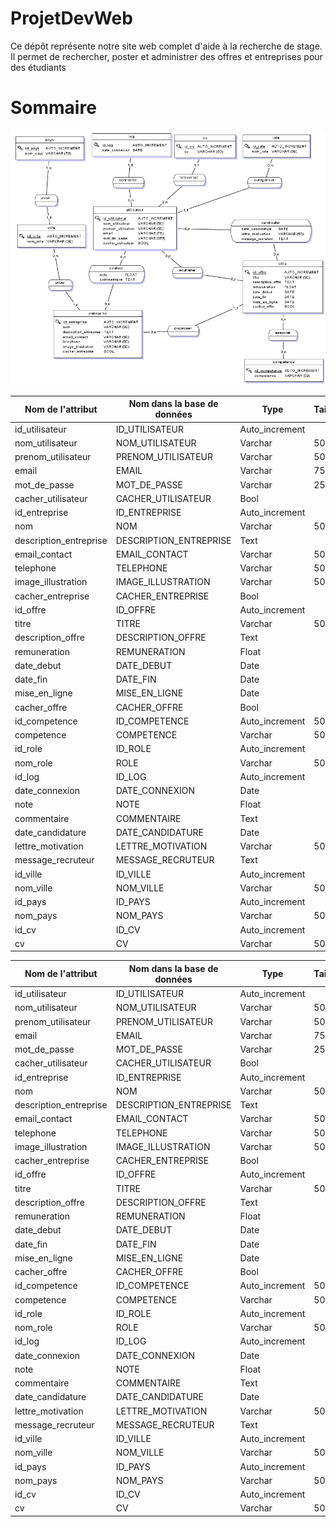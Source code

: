 # ProjetDevWeb


Ce dépôt représente notre site web complet d'aide à la recherche de stage. Il permet de rechercher, poster et administrer des offres et entreprises pour des étudiants

# Sommaire

![alt text](documentation/image.png)

| **Nom de l'attribut**            | **Nom dans la base de données**     | **Type**         | **Taille** | **Tables**      |
|-----------------------------------|-------------------------------------|------------------|------------|-----------------|
| id_utilisateur                    | ID_UTILISATEUR                      | Auto_increment   |            | Utilisateur     |
| nom_utilisateur                   | NOM_UTILISATEUR                     | Varchar          | 50         | Utilisateur     |
| prenom_utilisateur                | PRENOM_UTILISATEUR                  | Varchar          | 50         | Utilisateur     |
| email                              | EMAIL                               | Varchar          | 75         | Utilisateur     |
| mot_de_passe                       | MOT_DE_PASSE                        | Varchar          | 255        | Utilisateur     |
| cacher_utilisateur                 | CACHER_UTILISATEUR                  | Bool             |            | Utilisateur     |
| id_entreprise                      | ID_ENTREPRISE                       | Auto_increment   |            | Entreprise      |
| nom                                | NOM                                 | Varchar          | 50         | Entreprise      |
| description_entreprise             | DESCRIPTION_ENTREPRISE              | Text             |            | Entreprise      |
| email_contact                      | EMAIL_CONTACT                       | Varchar          | 50         | Entreprise      |
| telephone                          | TELEPHONE                           | Varchar          | 50         | Entreprise      |
| image_illustration                 | IMAGE_ILLUSTRATION                  | Varchar          | 50         | Entreprise      |
| cacher_entreprise                  | CACHER_ENTREPRISE                   | Bool             |            | Entreprise      |
| id_offre                           | ID_OFFRE                            | Auto_increment   |            | Offre           |
| titre                              | TITRE                               | Varchar          | 50         | Offre           |
| description_offre                  | DESCRIPTION_OFFRE                   | Text             |            | Offre           |
| remuneration                       | REMUNERATION                        | Float            |            | Offre           |
| date_debut                         | DATE_DEBUT                          | Date             |            | Offre           |
| date_fin                           | DATE_FIN                            | Date             |            | Offre           |
| mise_en_ligne                      | MISE_EN_LIGNE                       | Date             |            | Offre           |
| cacher_offre                       | CACHER_OFFRE                        | Bool             |            | Offre           |
| id_competence                      | ID_COMPETENCE                       | Auto_increment   | 50         | Compétence      |
| competence                         | COMPETENCE                          | Varchar          | 50         | Compétence      |
| id_role                            | ID_ROLE                             | Auto_increment   |            | Rôle            |
| nom_role                           | ROLE                                | Varchar          | 50         | Rôle            |
| id_log                             | ID_LOG                              | Auto_increment   |            | Log             |
| date_connexion                     | DATE_CONNEXION                      | Date             |            | Log             |
| note                               | NOTE                                | Float            |            | Évaluer         |
| commentaire                        | COMMENTAIRE                          | Text             |            | Évaluer         |
| date_candidature                   | DATE_CANDIDATURE                    | Date             |            | Candidater      |
| lettre_motivation                  | LETTRE_MOTIVATION                   | Varchar          | 50         | Candidater      |
| message_recruteur                  | MESSAGE_RECRUTEUR                   | Text             |            | Candidater      |
| id_ville                           | ID_VILLE                            | Auto_increment   |            | Ville           |
| nom_ville                          | NOM_VILLE                           | Varchar          | 50         | Ville           |
| id_pays                            | ID_PAYS                             | Auto_increment   |            | Pays            |
| nom_pays                           | NOM_PAYS                            | Varchar          | 50         | Pays            |
| id_cv                              | ID_CV                               | Auto_increment   |            | CV              |
| cv                                 | CV                                  | Varchar          | 50         | CV              |

<div align="center">
  <table>
    <thead>
      <tr>
        <th><strong>Nom de l'attribut</strong></th>
        <th><strong>Nom dans la base de données</strong></th>
        <th><strong>Type</strong></th>
        <th><strong>Taille</strong></th>
        <th><strong>Tables</strong></th>
      </tr>
    </thead>
    <tbody>
      <tr>
        <td>id_utilisateur</td>
        <td>ID_UTILISATEUR</td>
        <td>Auto_increment</td>
        <td></td>
        <td>Utilisateur</td>
      </tr>
      <tr>
        <td>nom_utilisateur</td>
        <td>NOM_UTILISATEUR</td>
        <td>Varchar</td>
        <td>50</td>
        <td>Utilisateur</td>
      </tr>
      <tr>
        <td>prenom_utilisateur</td>
        <td>PRENOM_UTILISATEUR</td>
        <td>Varchar</td>
        <td>50</td>
        <td>Utilisateur</td>
      </tr>
      <tr>
        <td>email</td>
        <td>EMAIL</td>
        <td>Varchar</td>
        <td>75</td>
        <td>Utilisateur</td>
      </tr>
      <tr>
        <td>mot_de_passe</td>
        <td>MOT_DE_PASSE</td>
        <td>Varchar</td>
        <td>255</td>
        <td>Utilisateur</td>
      </tr>
      <tr>
        <td>cacher_utilisateur</td>
        <td>CACHER_UTILISATEUR</td>
        <td>Bool</td>
        <td></td>
        <td>Utilisateur</td>
      </tr>
      <tr>
        <td>id_entreprise</td>
        <td>ID_ENTREPRISE</td>
        <td>Auto_increment</td>
        <td></td>
        <td>Entreprise</td>
      </tr>
      <tr>
        <td>nom</td>
        <td>NOM</td>
        <td>Varchar</td>
        <td>50</td>
        <td>Entreprise</td>
      </tr>
      <tr>
        <td>description_entreprise</td>
        <td>DESCRIPTION_ENTREPRISE</td>
        <td>Text</td>
        <td></td>
        <td>Entreprise</td>
      </tr>
      <tr>
        <td>email_contact</td>
        <td>EMAIL_CONTACT</td>
        <td>Varchar</td>
        <td>50</td>
        <td>Entreprise</td>
      </tr>
      <tr>
        <td>telephone</td>
        <td>TELEPHONE</td>
        <td>Varchar</td>
        <td>50</td>
        <td>Entreprise</td>
      </tr>
      <tr>
        <td>image_illustration</td>
        <td>IMAGE_ILLUSTRATION</td>
        <td>Varchar</td>
        <td>50</td>
        <td>Entreprise</td>
      </tr>
      <tr>
        <td>cacher_entreprise</td>
        <td>CACHER_ENTREPRISE</td>
        <td>Bool</td>
        <td></td>
        <td>Entreprise</td>
      </tr>
      <tr>
        <td>id_offre</td>
        <td>ID_OFFRE</td>
        <td>Auto_increment</td>
        <td></td>
        <td>Offre</td>
      </tr>
      <tr>
        <td>titre</td>
        <td>TITRE</td>
        <td>Varchar</td>
        <td>50</td>
        <td>Offre</td>
      </tr>
      <tr>
        <td>description_offre</td>
        <td>DESCRIPTION_OFFRE</td>
        <td>Text</td>
        <td></td>
        <td>Offre</td>
      </tr>
      <tr>
        <td>remuneration</td>
        <td>REMUNERATION</td>
        <td>Float</td>
        <td></td>
        <td>Offre</td>
      </tr>
      <tr>
        <td>date_debut</td>
        <td>DATE_DEBUT</td>
        <td>Date</td>
        <td></td>
        <td>Offre</td>
      </tr>
      <tr>
        <td>date_fin</td>
        <td>DATE_FIN</td>
        <td>Date</td>
        <td></td>
        <td>Offre</td>
      </tr>
      <tr>
        <td>mise_en_ligne</td>
        <td>MISE_EN_LIGNE</td>
        <td>Date</td>
        <td></td>
        <td>Offre</td>
      </tr>
      <tr>
        <td>cacher_offre</td>
        <td>CACHER_OFFRE</td>
        <td>Bool</td>
        <td></td>
        <td>Offre</td>
      </tr>
      <tr>
        <td>id_competence</td>
        <td>ID_COMPETENCE</td>
        <td>Auto_increment</td>
        <td>50</td>
        <td>Compétence</td>
      </tr>
      <tr>
        <td>competence</td>
        <td>COMPETENCE</td>
        <td>Varchar</td>
        <td>50</td>
        <td>Compétence</td>
      </tr>
      <tr>
        <td>id_role</td>
        <td>ID_ROLE</td>
        <td>Auto_increment</td>
        <td></td>
        <td>Rôle</td>
      </tr>
      <tr>
        <td>nom_role</td>
        <td>ROLE</td>
        <td>Varchar</td>
        <td>50</td>
        <td>Rôle</td>
      </tr>
      <tr>
        <td>id_log</td>
        <td>ID_LOG</td>
        <td>Auto_increment</td>
        <td></td>
        <td>Log</td>
      </tr>
      <tr>
        <td>date_connexion</td>
        <td>DATE_CONNEXION</td>
        <td>Date</td>
        <td></td>
        <td>Log</td>
      </tr>
      <tr>
        <td>note</td>
        <td>NOTE</td>
        <td>Float</td>
        <td></td>
        <td>Évaluer</td>
      </tr>
      <tr>
        <td>commentaire</td>
        <td>COMMENTAIRE</td>
        <td>Text</td>
        <td></td>
        <td>Évaluer</td>
      </tr>
      <tr>
        <td>date_candidature</td>
        <td>DATE_CANDIDATURE</td>
        <td>Date</td>
        <td></td>
        <td>Candidater</td>
      </tr>
      <tr>
        <td>lettre_motivation</td>
        <td>LETTRE_MOTIVATION</td>
        <td>Varchar</td>
        <td>50</td>
        <td>Candidater</td>
      </tr>
      <tr>
        <td>message_recruteur</td>
        <td>MESSAGE_RECRUTEUR</td>
        <td>Text</td>
        <td></td>
        <td>Candidater</td>
      </tr>
      <tr>
        <td>id_ville</td>
        <td>ID_VILLE</td>
        <td>Auto_increment</td>
        <td></td>
        <td>Ville</td>
      </tr>
      <tr>
        <td>nom_ville</td>
        <td>NOM_VILLE</td>
        <td>Varchar</td>
        <td>50</td>
        <td>Ville</td>
      </tr>
      <tr>
        <td>id_pays</td>
        <td>ID_PAYS</td>
        <td>Auto_increment</td>
        <td></td>
        <td>Pays</td>
      </tr>
      <tr>
        <td>nom_pays</td>
        <td>NOM_PAYS</td>
        <td>Varchar</td>
        <td>50</td>
        <td>Pays</td>
      </tr>
      <tr>
        <td>id_cv</td>
        <td>ID_CV</td>
        <td>Auto_increment</td>
        <td></td>
        <td>CV</td>
      </tr>
      <tr>
        <td>cv</td>
        <td>CV</td>
        <td>Varchar</td>
        <td>50</td>
        <td>CV</td>
      </tr>
    </tbody>
  </table>
</div>
